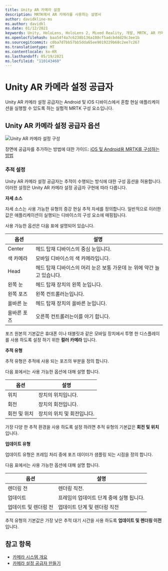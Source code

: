 ```yaml
---
title: Unity AR 카메라 설정
description: MRTK에서 AR 카메라를 사용하는 설명서
author: davidkline-ms
ms.author: davidkl
ms.date: 01/12/2021
keywords: Unity, HoloLens, HoloLens 2, Mixed Reality, 개발, MRTK, AR 카메라,
ms.openlocfilehash: baa54f4a7c6238b136a108cf5adcbddd29c3ee1b
ms.sourcegitcommit: c0ba7d7bb57bb5dda65ee9019229b68c2ee7c267
ms.translationtype: MT
ms.contentlocale: ko-KR
ms.lasthandoff: 05/19/2021
ms.locfileid: "110143460"
---
```

# <a name="unity-ar-camera-settings-provider"></a>Unity AR 카메라 설정 공급자

Unity AR 카메라 설정 공급자는 Android 및 iOS 디바이스에서 혼합 현실 애플리케이션을 실행할 수 있도록 하는 실험적 MRTK 구성 요소입니다.

## <a name="unity-ar-camera-settings-provider-options"></a>Unity AR 카메라 설정 공급자 옵션

![Unity AR 카메라 설정 구성](../images/camera-system/UnityArSettingsConfiguration.png)

장면에 공급자를 추가하는 방법에 대한 가이드: [iOS 및 Android용 MRTK를 구성하는 방법](../../supported-devices/using-ar-foundation.md)

### <a name="tracking-settings"></a>추적 설정

Unity AR 카메라 설정 공급자는 추적이 수행되는 방식에 대한 구성 옵션을 허용합니다. 이러한 설정은 Unity AR 카메라 설정 공급자 구현에 따라 다릅니다.

**자세 소스**

자세 소스는 사용 가능한 유형의 증강 현실 추적 자세를 정의합니다. 일반적으로 이러한 값은 애플리케이션이 실행되는 디바이스의 구성 요소에 매핑됩니다.

사용 가능한 옵션은 다음 표에 설명되어 있습니다.

| 옵션 | 설명 |
| --- | --- |
| Center | 헤드 탑재 디바이스의 중심 눈입니다. |
| 색 카메라 | 모바일 디바이스의 색 카메라입니다. |
| Head | 헤드 탑재 디바이스의 머리 눈은 보통 가운데 눈 위에 약간 늘고 있습니다. |
| 왼쪽 눈 | 헤드 탑재 장치의 왼쪽 눈입니다. |
| 왼쪽 포즈 | 왼쪽 컨트롤러는입니다. |
| 올바른 눈 | 헤드 탑재 장치의 올바른 눈입니다. |
| 올바른 포즈 | 오른쪽 컨트롤러는이를 야기 합니다. |

포즈 원본의 기본값은 휴대폰 이나 태블릿과 같은 모바일 장치에서 투명 한 디스플레이를 사용 하도록 설정 하기 위한 **컬러 카메라** 입니다.

**추적 유형**

추적 유형은 추적에 사용 되는 포즈의 부분을 정의 합니다.

다음 표에서는 사용 가능한 옵션에 대해 설명 합니다.

| 옵션 | 설명 |
| --- | --- |
| 위치 | 장치의 위치입니다. |
| 회전 | 장치의 회전입니다. |
| 회전 및 위치 | 장치의 위치 및 회전입니다. |

가장 다양 한 추적 환경을 사용 하도록 설정 하려면 추적 유형의 기본값은 **회전 및 위치** 입니다.

**업데이트 유형**

업데이트 유형은 프레임 처리 중에 포즈 데이터가 샘플링 되는 시점을 정의 합니다.

다음 표에서는 사용 가능한 옵션에 대해 설명 합니다.

| 옵션 | 설명 |
| --- | --- |
| 렌더링 전 | 렌더링 직전. |
| 업데이트 | 프레임의 업데이트 단계 중에 실행 됩니다. |
| 업데이트 및 렌더링 전 | 업데이트 단계 및 렌더링 직전 |

추적 유형의 기본값은 가장 낮은 추적 대기 시간을 사용 하도록 **업데이트 및 렌더링 이전** 입니다.

## <a name="see-also"></a>참고 항목

- [카메라 시스템 개요](camera-system-overview.md)
- [카메라 설정 공급자 만들기](create-settings-provider.md)
